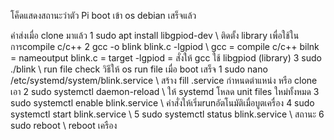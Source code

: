 โค็ดแสดงสถานะว่าตัว Pi boot เข้า os debian เสร็จแล้ว

คำส่งเมื่อ clone มาแล้ว
1 sudo apt install libgpiod-dev \\ ติดตั้ง library เพื่อใช้ในการcompile c/c++
2 gcc -o blink blink.c -lgpiod \\ gcc = compile c/c++ bilnk = nameoutput blink.c = target -lgpiod = สั่งให้ gcc ใช้ libgpiod (library)
3 sudo ./blink \\ run file check
วิธีให้ os run file เมื่อ boot เสร็จ
1 sudo nano /etc/systemd/system/blink.service \\ สร้าง fill .service กำหนดตำแหน่ง หรือ clone เอา
2 sudo systemctl daemon-reload \\ ให้ systemd โหลด unit files ใหม่ทั้งหมด
3 sudo systemctl enable blink.service  \\ คำสั่งให้เริ่มrunอัตโนมัติเมื่อบูตเครื่อง
4 sudo systemctl start blink.service \\
5 sudo systemctl status blink.service \\ สถานะ
6 sudo reboot \\ reboot เครือง
